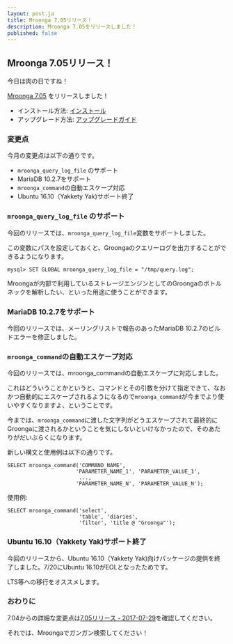 ```yaml
---
layout: post.ja
title: Mroonga 7.05リリース！
description: Mroonga 7.05をリリースしました！
published: false
---
```


## Mroonga 7.05リリース！

今日は肉の日ですね！

[Mroonga 7.05](/ja/docs/news.html#release-7-05) をリリースしました！

  * インストール方法: [インストール](/ja/docs/install.html)
  * アップグレード方法: [アップグレードガイド](/ja/docs/upgrade.html)

### 変更点

今月の変更点は以下の通りです。

  * `mroonga_query_log_file` のサポート
  * MariaDB 10.2.7をサポート
  * `mroonga_command`の自動エスケープ対応
  * Ubuntu 16.10（Yakkety Yak)サポート終了

### `mroonga_query_log_file` のサポート

今回のリリースでは、`mroonga_query_log_file`変数をサポートしました。

この変数にパスを設定しておくと、Groongaのクエリーログを出力することができるようになります。

    mysql> SET GLOBAL mroonga_query_log_file = "/tmp/query.log";

Mroongaが内部で利用しているストレージエンジンとしてのGroongaのボトルネックを解析したい、といった用途に使うことができます。

### MariaDB 10.2.7をサポート

今回のリリースでは、メーリングリストで報告のあったMariaDB 10.2.7のビルドエラーを修正しました。

### `mroonga_command`の自動エスケープ対応

今回のリリースでは、mroonga_commandの自動エスケープに対応しました。

これはどういうことかというと、コマンドとその引数を分けて指定できて、なおかつ自動的にエスケープされるようになるので`mroonga_command`が今までより使いやすくなりますよ、ということです。

今までは、`mroonga_command`に渡した文字列がどうエスケープされて最終的にGroongaに渡されるかということを気にしないといけなかったので、そのあたりがだいぶらくになります。

新しい構文と使用例は以下の通りです。
    
    SELECT mroonga_command('COMMAND_NAME',
                          'PARAMETER_NAME_1', 'PARAMETER_VALUE_1',
                           ...,
                          'PARAMETER_NAME_N', 'PARAMETER_VALUE_N');
 
使用例:
    
    SELECT mroonga_command('select',
                           'table', 'diaries',
                           'filter', 'title @ "Groonga"');


### Ubuntu 16.10（Yakkety Yak)サポート終了

今回のリリースから、Ubuntu 16.10（Yakkety Yak)向けパッケージの提供を終了しました。7/20にUbuntu 16.10がEOLとなったためです。

LTS等への移行をオススメします。

### おわりに

7.04からの詳細な変更点は[7.05リリース - 2017-07-29](/ja/docs/news.html#release-7-05)を確認してください。

それでは、Mroongaでガンガン検索してください！
